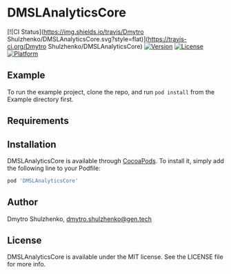 # DMSLAnalyticsCore

[![CI Status](https://img.shields.io/travis/Dmytro Shulzhenko/DMSLAnalyticsCore.svg?style=flat)](https://travis-ci.org/Dmytro Shulzhenko/DMSLAnalyticsCore)
[![Version](https://img.shields.io/cocoapods/v/DMSLAnalyticsCore.svg?style=flat)](https://cocoapods.org/pods/DMSLAnalyticsCore)
[![License](https://img.shields.io/cocoapods/l/DMSLAnalyticsCore.svg?style=flat)](https://cocoapods.org/pods/DMSLAnalyticsCore)
[![Platform](https://img.shields.io/cocoapods/p/DMSLAnalyticsCore.svg?style=flat)](https://cocoapods.org/pods/DMSLAnalyticsCore)

## Example

To run the example project, clone the repo, and run `pod install` from the Example directory first.

## Requirements

## Installation

DMSLAnalyticsCore is available through [CocoaPods](https://cocoapods.org). To install
it, simply add the following line to your Podfile:

```ruby
pod 'DMSLAnalyticsCore'
```

## Author

Dmytro Shulzhenko, dmytro.shulzhenko@gen.tech

## License

DMSLAnalyticsCore is available under the MIT license. See the LICENSE file for more info.
